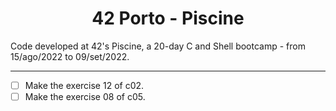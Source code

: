 <h1 align="center">42 Porto - Piscine</h1>
Code developed at 42's Piscine, a 20-day C and Shell bootcamp - from 15/ago/2022 to 09/set/2022.

---

- [ ] Make the exercise 12 of c02.
- [ ] Make the exercise 08 of c05.
